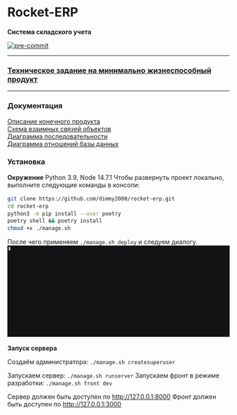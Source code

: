 # Rocket-ERP

**Система складского учета**

[![pre-commit](https://img.shields.io/badge/pre--commit-enabled-brightgreen?logo=pre-commit&logoColor=white)](https://github.com/pre-commit/pre-commit)

---

 ### [Техническое задание на минимально жизнеспособный продукт](docs/MVP.md)

---

### Документация

[Описание конечного продукта](docs/Specification.md)<br>
[Схема взаимных связей объектов](docs/uml/rocket-erp-diagram.png)<br>
[Диаграмма последовательности](docs/uml/rocket-erp-sequence-diagram.png)<br>
[Диаграмма отношений базы данных](docs/uml/rocket-erp-db-relationship-diagram.png)<br>

### Установка


**Окружение** Python 3.9, Node 14.7.1
Чтобы развернуть проект локально, выполните следующие команды в консоли:
```bash
git clone https://github.com/dimmy2000/rocket-erp.git
cd rocket-erp
python3 -m pip install --user poetry
poetry shell && poetry install
chmod +x ./manage.sh
```
После чего применяем <code>./manage.sh deploy</code> и следуем диалогу.
<img src='docs/media/demo.gif'>


**Запуск сервера**

Создаём администратора: <code>./manage.sh createsuperuser</code>

Запускаем сервер: <code>./manage.sh runserver</code>
Запускаем фронт в режиме разработки: <code>./manage.sh front dev</code>

Сервер должен быть доступен по http://127.0.0.1:8000
Фронт должен быть доступен по http://127.0.0.1:3000
